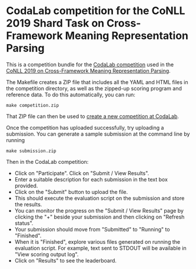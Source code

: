 # CodaLab competition for the CoNLL 2019 Shard Task on Cross-Framework Meaning Representation Parsing #

This is a competition bundle for the [CodaLab competition](https://competitions.codalab.org/) used in the [CoNLL 2019 on Cross-Framework Meaning Representation Parsing](http://mrp.nlpl.eu/).

The Makefile creates a ZIP file that includes all the YAML and HTML files in the competition directory, as well as the zipped-up scoring program and reference data.
To do this automatically, you can run:

    make competition.zip

That ZIP file can then be used to [create a new competition at CodaLab](https://competitions.codalab.org/competitions/create).

Once the competition has uploaded successfully, try uploading a submission.
  You can generate a sample submission at the command line by running
  
    make submission.zip

  Then in the CodaLab competition:

  - Click on "Participate". Click on "Submit / View Results".
  - Enter a suitable description for each submission in the text box provided.
  - Click on the "Submit" button to upload the file.
  - This should execute the evaluation script on the submission and store the results.
  - You can monitor the progress on the "Submit / View Results" page by clicking the "+" beside your submission and then clicking on "Refresh status".
  - Your submission should move from "Submitted" to "Running" to "Finished".
  - When it is "Finished", explore various files generated on running the evaluation script. For example, text sent to STDOUT will be available in "View scoring output log".
  - Click on "Results" to see the leaderboard.
